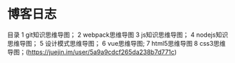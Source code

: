 # 博客日志
 目录
 1 git知识思维导图；
 2 webpack思维导图
 3 js知识思维导图；
 4 nodejs知识思维导图；
 5 设计模式思维导图；
 6 vue思维导图;
 7 html5思维导图
 8 css3思维导图；(https://juejin.im/user/5a9a9cdcf265da238b7d771c)

